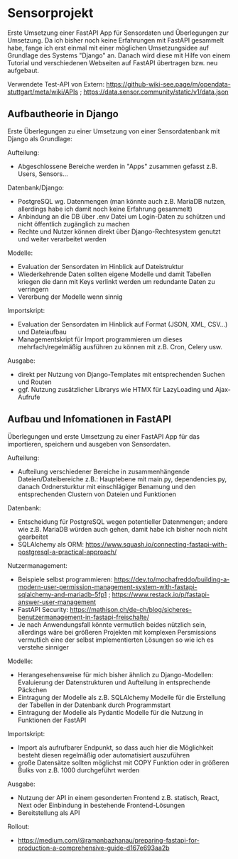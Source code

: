 # Sensorprojekt

Erste Umsetzung einer FastAPI App für Sensordaten und Überlegungen zur Umsetzung. Da ich bisher noch keine Erfahrungen mit FastAPI gesammelt habe, fange ich erst einmal mit einer möglichen Umsetzungsidee auf Grundlage des Systems "Django" an. Danach wird diese mit Hilfe von einem Tutorial und verschiedenen Webseiten auf FastAPI übertragen bzw. neu aufgebaut.

Verwendete Test-API von Extern: https://github-wiki-see.page/m/opendata-stuttgart/meta/wiki/APIs ; https://data.sensor.community/static/v1/data.json

## Aufbautheorie in Django

Erste Überlegungen zu einer Umsetzung von einer Sensordatenbank mit Django als Grundlage:

Aufteilung:
* Abgeschlossene Bereiche werden in "Apps" zusammen gefasst z.B. Users, Sensors...

Datenbank/Django:
* PostgreSQL wg. Datenmengen (man könnte auch z.B. MariaDB nutzen, allerdings habe ich damit noch keine Erfahrung gesammelt)
* Anbindung an die DB über .env Datei um Login-Daten zu schützen und nicht öffentlich zugänglich zu machen
* Rechte und Nutzer können direkt über Django-Rechtesystem genutzt und weiter verarbeitet werden

Modelle: 
* Evaluation der Sensordaten im Hinblick auf Dateistruktur
* Wiederkehrende Daten sollten eigene Modelle und damit Tabellen kriegen die dann mit Keys verlinkt werden um redundante Daten zu verringern
* Vererbung der Modelle wenn sinnig

Importskript:
* Evaluation der Sensordaten im Hinblick auf Format (JSON, XML, CSV...) und Dateiaufbau
* Managementskript für Import programmieren um dieses mehrfach/regelmäßig ausführen zu können mit z.B. Cron, Celery usw.

Ausgabe:
* direkt per Nutzung von Django-Templates mit entsprechenden Suchen und Routen
* ggf. Nutzung zusätzlicher Librarys wie HTMX für LazyLoading und Ajax-Aufrufe


## Aufbau und Infomationen in FastAPI

Überlegungen und erste Umsetzung zu einer FastAPI App für das importieren, speichern und ausgeben von Sensordaten. 

Aufteilung:
* Aufteilung verschiedener Bereiche in zusammenhängende Dateien/Dateibereiche z.B.: Hauptebene mit main.py, dependencies.py, danach Ordnersturktur mit einschlägiger Benamung und den entsprechenden Clustern von Dateien und Funktionen

Datenbank:
* Entscheidung für PostgreSQL wegen potentieller Datenmengen; andere wie z.B. MariaDB würden auch gehen, damit habe ich bisher noch nicht gearbeitet
* SQLAlchemy als ORM: https://www.squash.io/connecting-fastapi-with-postgresql-a-practical-approach/

Nutzermanagement:
* Beispiele selbst programmieren: https://dev.to/mochafreddo/building-a-modern-user-permission-management-system-with-fastapi-sqlalchemy-and-mariadb-5fp1 ; https://www.restack.io/p/fastapi-answer-user-management 
* FastAPI Security: https://mathison.ch/de-ch/blog/sicheres-benutzermanagement-in-fastapi-freischalte/
* Je nach Anwendungsfall könnte vermutlich beides nützlich sein, allerdings wäre bei größeren Projekten mit komplexen Persmissions vermutlich eine der selbst implementierten Lösungen so wie ich es verstehe sinniger

Modelle:
* Herangesehensweise für mich bisher ähnlich zu Django-Modellen: Evaluierung der Datenstrukturen und Aufteilung in entsprechende Päckchen
* Eintragung der Modelle als z.B. SQLAlchemy Modelle für die Erstellung der Tabellen in der Datenbank durch Programmstart
* Eintragung der Modelle als Pydantic Modelle für die Nutzung in Funktionen der FastAPI

Importskript:
* Import als aufrufbarer Endpunkt, so dass auch hier die Möglichkeit besteht diesen regelmäßig oder automatisiert auszuführen
* große Datensätze sollten möglichst mit COPY Funktion oder in größeren Bulks von z.B. 1000 durchgeführt werden

Ausgabe:
* Nutzung der API in einem gesonderten Frontend z.B. statisch, React, Next oder Einbindung in bestehende Frontend-Lösungen
* Bereitstellung als API

Rollout:
* https://medium.com/@ramanbazhanau/preparing-fastapi-for-production-a-comprehensive-guide-d167e693aa2b

